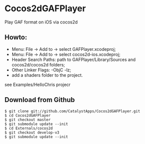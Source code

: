 Cocos2dGAFPlayer
================

Play GAF format on iOS via cocos2d

Howto:
-----------------------
   * Menu: File -> Add to -> select GAFPlayer.xcodeproj;
   * Menu: File -> Add to -> select cocos2d-ios.xcodeproj;
   * Header Search Paths: path to GAFPlayer/Library/Sources and cocos2d/cocos2d folders;
   * Other Linker Flags: -ObjC -lz;
   * add a shaders folder to the project.
   
see Examples/HelloChris projecr
   
Download from Github
--------------------

    $ git clone git://github.com/CatalystApps/Cocos2dGAFPlayer.git
    $ cd Cocos2dGAFPlayer
    $ git checkout master
    $ git submodule update --init
    $ cd Externals/cocos2d
    $ git checkout develop-v3
    $ git submodule update --init
